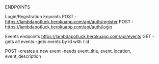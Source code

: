 ENDPOINTS

Login/Registration Enpoints
POST - https://lambdapotluck.herokuapp.com/api/auth/register
POST - https://lambdapotluck.herokuapp.com/api/auth/login

Events endpoints
https://lambdapotluck.herokuapp.com/api/events
GET 
  -gets all events
  -gets events by id with /:id

POST 
  -creates a new event
	-needs event_title, event_location, event_description
